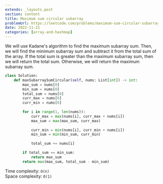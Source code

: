 ```yaml
---
extends: _layouts.post
section: content
title: Maximum sum circular subarray
problemUrl: https://leetcode.com/problems/maximum-sum-circular-subarray/
date: 2022-11-21
categories: [array-and-hashmap]
---
```


We will use Kadane's algorithm to find the maximum subarray sum. Then, we will find the minimum subarray sum and subtract it from the total sum of the array. If the total sum is greater than the maximum subarray sum, then we will return the total sum. Otherwise, we will return the maximum subarray sum.

```python
class Solution:
    def maxSubarraySumCircular(self, nums: List[int]) -> int:
        max_sum = nums[0]
        min_sum = nums[0]
        total_sum = nums[0]
        curr_max = nums[0]
        curr_min = nums[0]
        
        for i in range(1, len(nums)):
            curr_max = max(nums[i], curr_max + nums[i])
            max_sum = max(max_sum, curr_max)
            
            curr_min = min(nums[i], curr_min + nums[i])
            min_sum = min(min_sum, curr_min)
            
            total_sum += nums[i]
            
        if total_sum == min_sum:
            return max_sum
        return max(max_sum, total_sum - min_sum)
```

Time complexity: `O(n)` <br/>
Space complexity: `O(1)`